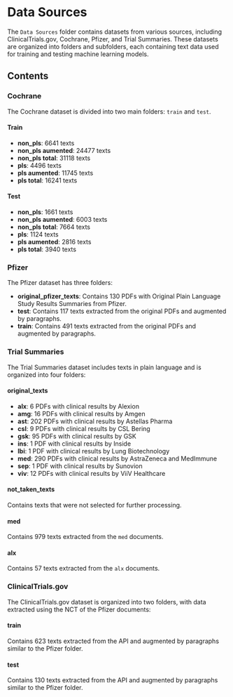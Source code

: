 # Data Sources

The `Data Sources` folder contains datasets from various sources, including ClinicalTrials.gov, Cochrane, Pfizer, and Trial Summaries. These datasets are organized into folders and subfolders, each containing text data used for training and testing machine learning models.

## Contents

### Cochrane

The Cochrane dataset is divided into two main folders: `train` and `test`.

#### Train

- **non_pls**: 6641 texts
- **non_pls aumented**: 24477 texts
- **non_pls total**: 31118 texts
- **pls**: 4496 texts
- **pls aumented**: 11745 texts
- **pls total**: 16241 texts

#### Test

- **non_pls**: 1661 texts
- **non_pls aumented**: 6003 texts
- **non_pls total**: 7664 texts
- **pls**: 1124 texts
- **pls aumented**: 2816 texts
- **pls total**: 3940 texts

### Pfizer

The Pfizer dataset has three folders:

- **original_pfizer_texts**: Contains 130 PDFs with Original Plain Language Study Results Summaries from Pfizer.
- **test**: Contains 117 texts extracted from the original PDFs and augmented by paragraphs.
- **train**: Contains 491 texts extracted from the original PDFs and augmented by paragraphs.

### Trial Summaries

The Trial Summaries dataset includes texts in plain language and is organized into four folders:

#### original_texts

- **alx**: 6 PDFs with clinical results by Alexion
- **amg**: 16 PDFs with clinical results by Amgen
- **ast**: 202 PDFs with clinical results by Astellas Pharma
- **csl**: 9 PDFs with clinical results by CSL Bering
- **gsk**: 95 PDFs with clinical results by GSK
- **ins**: 1 PDF with clinical results by Inside
- **lbi**: 1 PDF with clinical results by Lung Biotechnology
- **med**: 290 PDFs with clinical results by AstraZeneca and MedImmune
- **sep**: 1 PDF with clinical results by Sunovion
- **viv**: 12 PDFs with clinical results by ViiV Healthcare

#### not_taken_texts

Contains texts that were not selected for further processing.

#### med

Contains 979 texts extracted from the `med` documents.

#### alx

Contains 57 texts extracted from the `alx` documents.

### ClinicalTrials.gov

The ClinicalTrials.gov dataset is organized into two folders, with data extracted using the NCT of the Pfizer documents:

#### train

Contains 623 texts extracted from the API and augmented by paragraphs similar to the Pfizer folder.

#### test

Contains 130 texts extracted from the API and augmented by paragraphs similar to the Pfizer folder.
